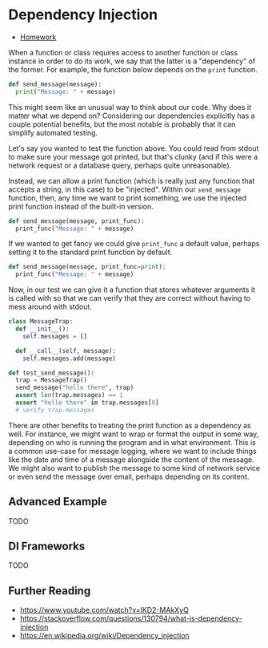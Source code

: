 # Dependency Injection

  * [Homework](assignment/)

When a function or class requires access to another function or class instance
in order to do its work, we say that the latter is a "dependency" of the former.
For example, the function below depends on the `print` function.

```python
def send_message(message):
  print("Message: " + message)
```

This might seem like an unusual way to think about our code. Why does it matter
what we depend on? Considering our dependencies explicitly has a couple
potential benefits, but the most notable is probably that it can simplify
automated testing.

Let's say you wanted to test the function above. You could read from stdout to
make sure your message got printed, but that's clunky (and if this were a
network request or a database query, perhaps quite unreasonable).

Instead, we can allow a print function (which is really just any function that
accepts a string, in this case) to be "injected". Within our `send_message`
function, then, any time we want to print something, we use the injected print
function instead of the built-in version.

```python
def send_message(message, print_func):
  print_func("Message: " + message)
```

If we wanted to get fancy we could give `print_func` a default value,
perhaps setting it to the standard print function by default.

```python
def send_message(message, print_func=print):
  print_func("Message: " + message)
```

Now, in our test we can give it a function that stores whatever arguments it is
called with so that we can verify that they are correct without having to mess
around with stdout.

```python
class MessageTrap:
  def __init__():
    self.messages = []

  def __call__(self, message):
    self.messages.add(message)

def test_send_message():
  trap = MessageTrap()
  send_message("hello there", trap)
  assert len(trap.messages) == 1
  assert "hello there" in trap.messages[0]
  # verify trap.messages
```

There are other benefits to treating the print function as a dependency as well.
For instance, we might want to wrap or format the output in some way, depending
on who is running the program and in what environment. This is a common use-case
for message logging, where we want to include things like the date and time of a
message alongside the content of the message. We might also want to publish the
message to some kind of network service or even send the message over email,
perhaps depending on its content.

## Advanced Example

TODO

## DI Frameworks

TODO

## Further Reading

  * https://www.youtube.com/watch?v=IKD2-MAkXyQ
  * https://stackoverflow.com/questions/130794/what-is-dependency-injection
  * https://en.wikipedia.org/wiki/Dependency_injection
